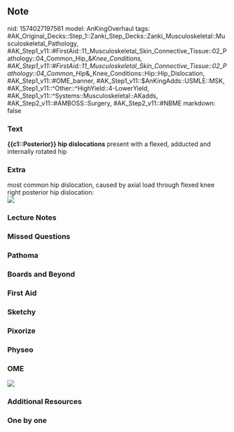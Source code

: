 ## Note
nid: 1574027197561
model: AnKingOverhaul
tags: #AK_Original_Decks::Step_1::Zanki_Step_Decks::Zanki_Musculoskeletal::Musculoskeletal_Pathology, #AK_Step1_v11::#FirstAid::11_Musculoskeletal_Skin_Connective_Tissue::02_Pathology::04_Common_Hip_&_Knee_Conditions, #AK_Step1_v11::#FirstAid::11_Musculoskeletal_Skin_Connective_Tissue::02_Pathology::04_Common_Hip_&_Knee_Conditions::Hip::Hip_Dislocation, #AK_Step1_v11::#OME_banner, #AK_Step1_v11::$AnKingAdds::USMLE::MSK, #AK_Step1_v11::^Other::^HighYield::4-LowerYield, #AK_Step1_v11::^Systems::Musculoskeletal::AKadds, #AK_Step2_v11::#AMBOSS::Surgery, #AK_Step2_v11::#NBME
markdown: false

### Text
<b>{{c1::Posterior}} hip dislocations</b> present with a flexed,
adducted and internally rotated hip

### Extra
<div>
  most common hip dislocation, caused by axial load through flexed
  knee
</div>
<div>
  right posterior hip dislocation:
</div>
<div><img src=
"paste-078854290df36adfe6819571f0aba828e3262626.jpg"></div>

### Lecture Notes


### Missed Questions


### Pathoma


### Boards and Beyond


### First Aid


### Sketchy


### Pixorize


### Physeo


### OME
<div class="ome-widget">
  <a href="https://onlinemeded.org?ref=anki"><img src=
  "_OME_AnkiFlashcards_General_3.png"></a>
</div>

### Additional Resources


### One by one

